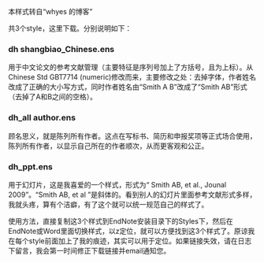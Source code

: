 本样式转自“whyes 的博客”

共3个style，这里下载。分别说明如下：
### dh shangbiao_Chinese.ens
用于中文论文的参考文献管理（主要特征是序列号加上了方括号，且为上标）。从Chinese Std GBT7714 (numeric)修改而来，主要修改之处：去掉字体，作者姓名改成了正确的大小写方式，同时作者姓名由“Smith A B”改成了“Smith AB”形式（去掉了A和B之间的空格）。

### dh_all author.ens
顾名思义，就是陈列所有作者。这点在写标书、简历和申报奖项等正式场合使用，陈列所有作者，以显示自己所在的作者顺次，从而更客观和公正。

### dh_ppt.ens
用于幻灯片，这是我喜爱的一个样式，形式为“ Smith AB, et al., Jounal 2009”。“Smith AB, et al ”是斜体的。看到别人的幻灯片里面参考文献形式多样，我就头疼，算有个洁癖，有了这个就可以统一规范自己的样式了。

使用方法，直接复制这3个样式到EndNote安装目录下的Styles下，然后在EndNote或Word里面切换样式，以z定位，就可以方便找到这3个样式了。原谅我在每个style前面加上了我的痕迹，其实可以用于定位。如果链接失效，请在日志下留言，我会第一时间修正下载链接并email通知您。
